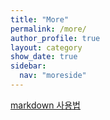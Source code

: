 ```yaml
---
title: "More"
permalink: /more/
author_profile: true
layout: category
show_date: true
sidebar:
  nav: "moreside"
---
```


[markdown 사용법](/more/markdown/)
